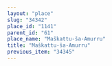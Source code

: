 ```yaml
---
layout: "place"
slug: "34342"
place_id: "1141"
parent_id: "61"
place_name: "Maškattu-ša-Amurru"
title: "Maškattu-ša-Amurru"
previous_item: "34345"
---
```

